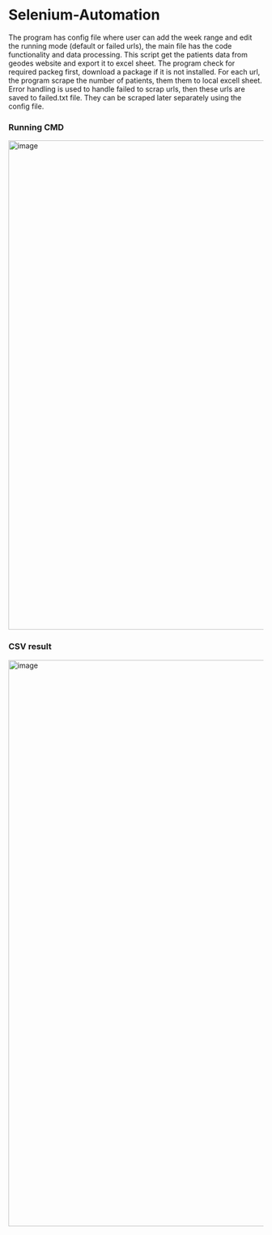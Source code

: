 # Selenium-Automation

The program has config file where user can add the week range and edit the running mode (default or failed urls), the main file has the code functionality and data processing.
This script get the patients data from geodes website and export it to excel sheet.
The program check for required packeg first, download a package if it is not installed.
For each url, the program scrape the number of patients, them them to local excell sheet.
Error handling is used to handle failed to scrap urls, then these urls are saved to failed.txt file. They can be scraped later separately using the config file.
### Running CMD
<img width="966" alt="image" src="https://user-images.githubusercontent.com/71847656/160706012-4ca457cc-4691-44c3-b7b7-07e154ea4e13.png">


### CSV result
<img width="1118" alt="image" src="https://user-images.githubusercontent.com/71847656/160706171-a91fe1d4-fb71-4dce-be08-de9d0509aceb.png">
